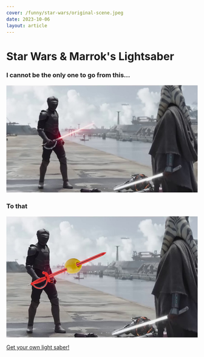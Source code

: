 ```yaml
---
cover: /funny/star-wars/original-scene.jpeg
date: 2023-10-06
layout: article
---
```


# Star Wars & Marrok's Lightsaber

### I cannot be the only one to go from this...


![original-scene.jpeg](/funny/star-wars/original-scene.jpeg)



### To that
![ashoka-fina.png](/funny/star-wars/ashoka-fina.png)


[Get your own light saber!](https://www.amazon.com/Sword-Cocktail-Picks-Garnishes-Appetizers/dp/B00EAT8YZA)


